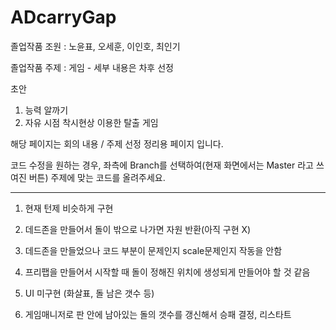 # ADcarryGap

졸업작품 조원 : 노윤표, 오세훈, 이인호, 최인기

졸업작품 주제 : 게임 - 세부 내용은 차후 선정

초안
1. 능력 알까기
2. 자유 시점 착시현상 이용한 탈출 게임

해당 페이지는 회의 내용 / 주제 선정 정리용 페이지 입니다.

코드 수정을 원하는 경우, 좌측에 Branch를 선택하여(현재 화면에서는 Master 라고 쓰여진 버튼) 주제에 맞는 코드를 올려주세요.

-------------------------------------------------------------------------------------------------------------------------------------

1. 현재 턴제 비슷하게 구현

2. 데드존을 만들어서 돌이 밖으로 나가면 자원 반환(아직 구현 X)

3. 데드존을 만들었으나 코드 부분이 문제인지 scale문제인지 작동을 안함

4. 프리팹을 만들어서 시작할 때 돌이 정해진 위치에 생성되게 만들어야 할 것 같음

5. UI 미구현 (화살표, 돌 남은 갯수 등)

6. 게임매니저로 판 안에 남아있는 돌의 갯수를 갱신해서 승패 결정, 리스타트 
